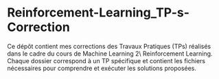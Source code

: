 # Reinforcement-Learning_TP-s-Correction
Ce dépôt contient mes corrections des Travaux Pratiques (TPs) réalisés dans le cadre du cours de Machine Learning 2\ Reinforcement Learning. Chaque dossier correspond à un TP spécifique et contient les fichiers nécessaires pour comprendre et exécuter les solutions proposées.
